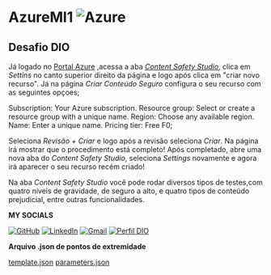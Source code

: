 # **AzureMl1** ![Azure](https://img.shields.io/badge/Azure-blue?style=for-the-badge&logo=microsoft%20azure&logoColor=blue&labelColor=FFFFFF&link=https%3A%2F%2Fimages.app.goo.gl%2FK7PN1jYJd57x4q7A8)

## **Desafio DIO**

  Já logado no [Portal Azure](https://portal.azure.com/?auzre-portal=true) ,acessa a aba [*Content Safety Studio*](https://contentsafety.cognitive.azure.com/?azure-portal=true), clica em *Settins* no canto superior direito da página e logo após clica em "criar novo recurso". Já na página *Criar Conteúdo Seguro* configura o seu recurso com as seguintes opçoes;

Subscription: Your Azure subscription.
Resource group: Select or create a resource group with a unique name.
Region: Choose any available region.
Name: Enter a unique name.
Pricing tier: Free F0;

Seleciona *Revisão + Criar* e logo após a revisão seleciona *Criar*. Na página irá mostrar que o procedimento está completo!
Após completado, abre uma nova aba do *Content Safety Studio*, seleciona *Settings* novamente e agora irá aparecer o seu recurso recém criado!

Na aba *Content Safety Studio* você pode rodar diversos tipos de testes,com quatro níveis de gravidade, de seguro a alto, e quatro tipos de conteúdo prejudicial, entre outras funcionalidades.

**MY SOCIALS**


[![GitHub](https://img.shields.io/badge/GitHub-100000?style=for-the-badge&logo=github&logoColor=white)](https://github.com/z3r0coder)
[![LinkedIn](https://img.shields.io/badge/LinkedIn-0077B5?style=for-the-badge&logo=linkedin&logoColor=white)](https://www.linkedin.com/in/joao-tanajura-517649263/)
[![Gmail](https://img.shields.io/badge/Gmail-333333?style=for-the-badge&logo=gmail&logoColor=red)](mailto:jhtanajura@gmail.com)
[![Perfil DIO](https://img.shields.io/badge/-Meu%20Perfil%20na%20DIO-30A3DC?style=for-the-badge)](https://www.dio.me/users/jhtanajura)

**Arquivo .json de pontos de extremidade**

[template.json](https://github.com/z3r0coder/AzureMl1/files/14315988/template.json)
[parameters.json](https://github.com/z3r0coder/AzureMl1/files/14315987/parameters.json)
